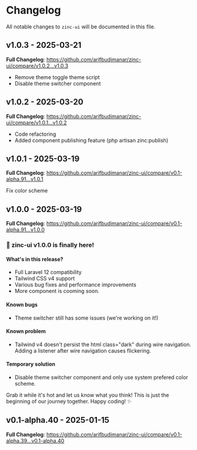 # Changelog

All notable changes to `zinc-ui` will be documented in this file.

## v1.0.3 - 2025-03-21

**Full Changelog**: https://github.com/arifbudimanar/zinc-ui/compare/v1.0.2...v1.0.3

- Remove theme toggle theme script
- Disable theme switcher component

## v1.0.2 - 2025-03-20

**Full Changelog**: https://github.com/arifbudimanar/zinc-ui/compare/v1.0.1...v1.0.2

- Code refactoring
- Added component publishing feature (php artisan zinc:publish)

## v1.0.1 - 2025-03-19

**Full Changelog**: https://github.com/arifbudimanar/zinc-ui/compare/v0.1-alpha.91...v1.0.1

Fix color scheme

## v1.0.0 - 2025-03-19

**Full Changelog**: https://github.com/arifbudimanar/zinc-ui/compare/v0.1-alpha.91...v1.0.0

### 🎉 zinc-ui v1.0.0 is finally here!

#### What's in this release?

- Full Laravel 12 compatibility
- Tailwind CSS v4 support
- Various bug fixes and performance improvements
- More component is cooming soon.

#### Known bugs

- Theme switcher still has some issues (we're working on it!)

#### Known problem

- Tailwind v4 doesn't persist the html class="dark" during wire navigation. Adding a listener after wire navigation causes flickering.

#### Temporary solution

- Disable theme switcher component and only use system prefered color scheme.

Grab it while it's hot and let us know what you think! This is just the beginning of our journey together.
Happy coding! ✨

## v0.1-alpha.40 - 2025-01-15

**Full Changelog**: https://github.com/arifbudimanar/zinc-ui/compare/v0.1-alpha.39...v0.1-alpha.40

